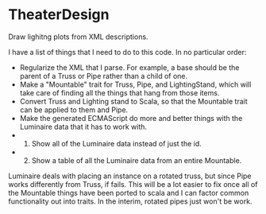 # TheaterDesign
Draw lighitng plots from XML descriptions.

I have a list of things that I need to do to this code. In no particular order:
- Regularize the XML that I parse. For example, a base should be the parent of a Truss or Pipe rather than a child of one.
- Make a "Mountable" trait for Truss, Pipe, and LightingStand, which will take care of finding all the things that hang from
those items. 
- Convert Truss and Lighting stand to Scala, so that the Mountable trait can be applied to them and Pipe.
- Make the generated ECMAScript do more and better things with the Luminaire data that it has to work with.
- 1. Show all of the Luminaire data instead of just the id.
- 2. Show a table of all the Luminaire data from an entire Mountable.

Luminaire deals with placing an instance on a rotated truss, but since Pipe works differently from Truss, if fails.
This will be a lot easier to fix once all of the Mountable things have been ported to scala and I can factor common functionality out into traits.
In the interim, rotated pipes just won't be work.

